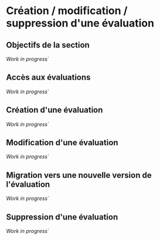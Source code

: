 # Création / modification / suppression d'une évaluation

## Objectifs de la section

_Work in progress_`

## Accès aux évaluations

_Work in progress_`

## Création d'une évaluation

_Work in progress_`

## Modification d'une évaluation

_Work in progress_`

## Migration vers une nouvelle version de l'évaluation

_Work in progress_`

## Suppression d'une évaluation

_Work in progress_`
